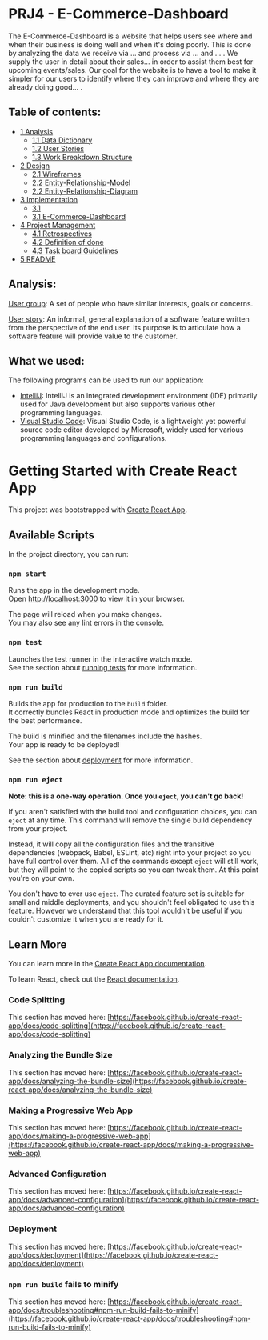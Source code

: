 # PRJ4 - E-Commerce-Dashboard

The E-Commerce-Dashboard is a website that helps users see where and when their business is doing well and when it's doing poorly. This is done by analyzing the data we receive via ... and process via ... and ... . We supply the user in detail about their sales... in order to assist them best for upcoming events/sales. Our goal for the website is to have a tool to make it simpler for our users to identify where they can improve and where they are already doing good... . 

## Table of contents:
- [1 Analysis](/analysis)
  - [1.1 Data Dictionary](/analysis/DataDictionary.md)
  - [1.2 User Stories](/analysis/User%20Stories.md)
  - [1.3 Work Breakdown Structure](/analysis/Work%20Breakdown%20Structure.md)
- [2 Design](/design)
  - [2.1 Wireframes](/design/wireframes)
  - [2.2 Entity-Relationship-Model](/design/ERM)
  - [2.2 Entity-Relationship-Diagram](/design/ERD)
- [3 Implementation](/implementation/)
  - [3.1 ](/implementation/)
  - [3.1 E-Commerce-Dashboard](/implementation/E-Commerce-Dashboard)
- [4 Project Management](/project%20management)
  - [4.1 Retrospectives](/project%20management/Retrospectives)
  - [4.2 Definition of done](/project%20management/DoD.md)
  - [4.3 Task board Guidelines](/project%20management/Task%20Board%20guidelines.md)
- [5 README](/README.md)

## Analysis:

[User group](/analysis/User%20Stories.md):
A set of people who have similar interests, goals or concerns.

[User story](/analysis/User%20Stories.md):
An informal, general explanation of a software feature written from the perspective of the end user. Its purpose is to articulate how a software feature will provide value to the customer.

## What we used:

The following programs can be used to run our application:
- [IntelliJ](https://www.jetbrains.com/de-de/idea/): IntelliJ is an integrated development environment (IDE) primarily used for Java development but also supports various other programming languages.
- [Visual Studio Code](https://code.visualstudio.com): Visual Studio Code, is a lightweight yet powerful source code editor developed by Microsoft, widely used for various programming languages and configurations.


# Getting Started with Create React App

This project was bootstrapped with [Create React App](https://github.com/facebook/create-react-app).

## Available Scripts

In the project directory, you can run:

### `npm start`

Runs the app in the development mode.\
Open [http://localhost:3000](http://localhost:3000) to view it in your browser.

The page will reload when you make changes.\
You may also see any lint errors in the console.

### `npm test`

Launches the test runner in the interactive watch mode.\
See the section about [running tests](https://facebook.github.io/create-react-app/docs/running-tests) for more information.

### `npm run build`

Builds the app for production to the `build` folder.\
It correctly bundles React in production mode and optimizes the build for the best performance.

The build is minified and the filenames include the hashes.\
Your app is ready to be deployed!

See the section about [deployment](https://facebook.github.io/create-react-app/docs/deployment) for more information.

### `npm run eject`

**Note: this is a one-way operation. Once you `eject`, you can't go back!**

If you aren't satisfied with the build tool and configuration choices, you can `eject` at any time. This command will remove the single build dependency from your project.

Instead, it will copy all the configuration files and the transitive dependencies (webpack, Babel, ESLint, etc) right into your project so you have full control over them. All of the commands except `eject` will still work, but they will point to the copied scripts so you can tweak them. At this point you're on your own.

You don't have to ever use `eject`. The curated feature set is suitable for small and middle deployments, and you shouldn't feel obligated to use this feature. However we understand that this tool wouldn't be useful if you couldn't customize it when you are ready for it.

## Learn More

You can learn more in the [Create React App documentation](https://facebook.github.io/create-react-app/docs/getting-started).

To learn React, check out the [React documentation](https://reactjs.org/).

### Code Splitting

This section has moved here: [https://facebook.github.io/create-react-app/docs/code-splitting](https://facebook.github.io/create-react-app/docs/code-splitting)

### Analyzing the Bundle Size

This section has moved here: [https://facebook.github.io/create-react-app/docs/analyzing-the-bundle-size](https://facebook.github.io/create-react-app/docs/analyzing-the-bundle-size)

### Making a Progressive Web App

This section has moved here: [https://facebook.github.io/create-react-app/docs/making-a-progressive-web-app](https://facebook.github.io/create-react-app/docs/making-a-progressive-web-app)

### Advanced Configuration

This section has moved here: [https://facebook.github.io/create-react-app/docs/advanced-configuration](https://facebook.github.io/create-react-app/docs/advanced-configuration)

### Deployment

This section has moved here: [https://facebook.github.io/create-react-app/docs/deployment](https://facebook.github.io/create-react-app/docs/deployment)

### `npm run build` fails to minify

This section has moved here: [https://facebook.github.io/create-react-app/docs/troubleshooting#npm-run-build-fails-to-minify](https://facebook.github.io/create-react-app/docs/troubleshooting#npm-run-build-fails-to-minify)
